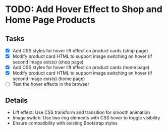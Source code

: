 # TODO: Add Hover Effect to Shop and Home Page Products

## Tasks
- [x] Add CSS styles for hover lift effect on product cards (shop page)
- [x] Modify product card HTML to support image switching on hover (if second image exists) (shop page)
- [x] Add CSS styles for hover lift effect on product cards (home page)
- [x] Modify product card HTML to support image switching on hover (if second image exists) (home page)
- [ ] Test the hover effects in the browser

## Details
- Lift effect: Use CSS transform and transition for smooth animation
- Image switch: Use two img elements with CSS hover to toggle visibility
- Ensure compatibility with existing Bootstrap styles
